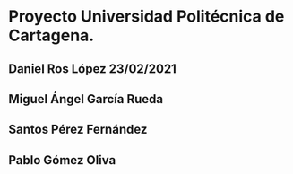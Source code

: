 # Proyecto Universidad Politécnica de Cartagena.


## Daniel Ros López 23/02/2021

## Miguel Ángel García Rueda

## Santos Pérez Fernández

## Pablo Gómez Oliva
